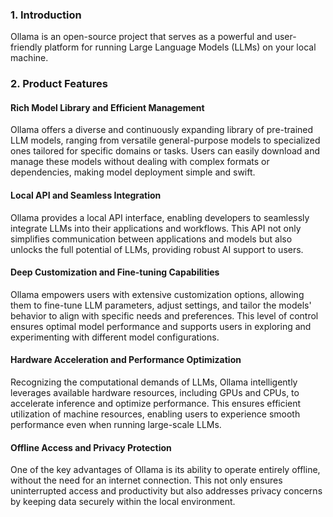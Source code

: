 ### 1. Introduction
Ollama is an open-source project that serves as a powerful and user-friendly platform for running Large Language Models (LLMs) on your local machine.

### 2. Product Features
#### Rich Model Library and Efficient Management
Ollama offers a diverse and continuously expanding library of pre-trained LLM models, ranging from versatile general-purpose models to specialized ones tailored for specific domains or tasks. Users can easily download and manage these models without dealing with complex formats or dependencies, making model deployment simple and swift.

#### Local API and Seamless Integration
Ollama provides a local API interface, enabling developers to seamlessly integrate LLMs into their applications and workflows. This API not only simplifies communication between applications and models but also unlocks the full potential of LLMs, providing robust AI support to users.

#### Deep Customization and Fine-tuning Capabilities
Ollama empowers users with extensive customization options, allowing them to fine-tune LLM parameters, adjust settings, and tailor the models' behavior to align with specific needs and preferences. This level of control ensures optimal model performance and supports users in exploring and experimenting with different model configurations.

#### Hardware Acceleration and Performance Optimization
Recognizing the computational demands of LLMs, Ollama intelligently leverages available hardware resources, including GPUs and CPUs, to accelerate inference and optimize performance. This ensures efficient utilization of machine resources, enabling users to experience smooth performance even when running large-scale LLMs.

#### Offline Access and Privacy Protection
One of the key advantages of Ollama is its ability to operate entirely offline, without the need for an internet connection. This not only ensures uninterrupted access and productivity but also addresses privacy concerns by keeping data securely within the local environment.